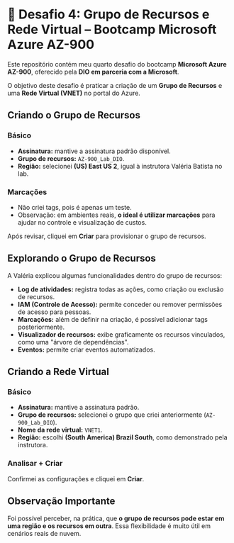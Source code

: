# 🚀 Desafio 4: Grupo de Recursos e Rede Virtual – Bootcamp Microsoft Azure AZ-900

Este repositório contém meu quarto desafio do bootcamp **Microsoft Azure AZ-900**, oferecido pela **DIO em parceria com a Microsoft**.  

O objetivo deste desafio é praticar a criação de um **Grupo de Recursos** e uma **Rede Virtual (VNET)** no portal do Azure.

## Criando o Grupo de Recursos

### Básico
- **Assinatura:** mantive a assinatura padrão disponível.  
- **Grupo de recursos:** `AZ-900_Lab_DIO`.  
- **Região:** selecionei **(US) East US 2**, igual à instrutora Valéria Batista no lab.  

### Marcações
- Não criei tags, pois é apenas um teste.  
- Observação: em ambientes reais, **o ideal é utilizar marcações** para ajudar no controle e visualização de custos.  

Após revisar, cliquei em **Criar** para provisionar o grupo de recursos.  

## Explorando o Grupo de Recursos

A Valéria explicou algumas funcionalidades dentro do grupo de recursos:
- **Log de atividades:** registra todas as ações, como criação ou exclusão de recursos.  
- **IAM (Controle de Acesso):** permite conceder ou remover permissões de acesso para pessoas.  
- **Marcações:** além de definir na criação, é possível adicionar tags posteriormente.  
- **Visualizador de recursos:** exibe graficamente os recursos vinculados, como uma "árvore de dependências".  
- **Eventos:** permite criar eventos automatizados.  

## Criando a Rede Virtual

### Básico
- **Assinatura:** mantive a assinatura padrão.  
- **Grupo de recursos:** selecionei o grupo que criei anteriormente (`AZ-900_Lab_DIO`).  
- **Nome da rede virtual:** `VNET1`.  
- **Região:** escolhi **(South America) Brazil South**, como demonstrado pela instrutora.  

### Analisar + Criar
Confirmei as configurações e cliquei em **Criar**.  

## Observação Importante
Foi possível perceber, na prática, que **o grupo de recursos pode estar em uma região e os recursos em outra**. Essa flexibilidade é muito útil em cenários reais de nuvem.  
